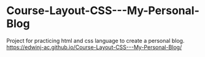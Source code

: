 # Course-Layout-CSS---My-Personal-Blog
Project for practicing html and css language to create a personal blog.
https://edwinj-ac.github.io/Course-Layout-CSS---My-Personal-Blog/
